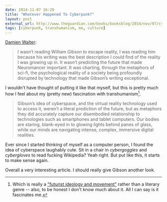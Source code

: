 ```yaml
---
date: 2014-11-07 16:29
title: "Whatever Happened To Cyberpunk?"
layout: post
external_url: http://www.theguardian.com/books/booksblog/2014/nov/07/cyberpunk-william-gibson
tags: [cyberpunk, transhumanism, me, culture]
---
```

[Damien Walter](http://www.theguardian.com/books/booksblog/2014/nov/07/cyberpunk-william-gibson):

>I wasn’t reading William Gibson to escape reality, I was reading him because his writing was the best description I could find of the reality I was growing up in. It wasn’t predicting the future that made Neuromancer important. It was charting, through the metaphors of sci-fi, the psychological reality of a society being profoundly disrupted by technology that made Gibson’s writing exceptional.

I wouldn't have thought of putting it like that myself, but this is pretty much how I feel about my (pretty new) fascination with transhumanism[^1].

>Gibson’s idea of cyberspace, and the virtual reality technology used to access it, weren’t a literal prediction of the future, but as metaphors they did accurately capture our disembodied relationship to technologies such as smartphones and tablet computers. Our bodies are staring, blank-eyed in to glowing lights behind panes of glass, while our minds are navigating intense, complex, immersive digital realities.

Ever since I started thinking of myself as a computer person, I found the idea of cyberspace laughably cute. Sit in a chair in *cybergoggles* and *cybergloves* to read fucking Wikipedia? Yeah right. But put like this, it starts to make sense again.

Overall a very interesting article. I should really give Gibson another look.

[^1]: Which is really a ["futurist ideology and movement"](http://en.wikipedia.org/wiki/Transhumanism) rather than a literary genre -- also, to be honest I don't know much about it. All I can say is it fascinates me.
